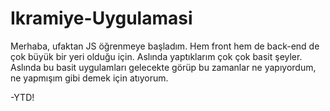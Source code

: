 # Ikramiye-Uygulamasi
Merhaba, ufaktan JS öğrenmeye başladım. Hem front hem de back-end de çok büyük bir yeri olduğu için. Aslında yaptıklarım çok çok basit şeyler. Aslında bu basit uygulamları gelecekte görüp bu zamanlar ne yapıyordum, ne yapmışım gibi demek için atıyorum.

-YTD!
